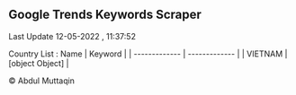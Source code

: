 

## Google Trends Keywords Scraper 
 
Last Update 12-05-2022 , 11:37:52

Country List :
 Name  | Keyword |
| ------------- | ------------- |
| VIETNAM | [object Object] |



© Abdul Muttaqin 
